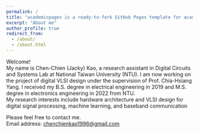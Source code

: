 ```yaml
---
permalink: /
title: "academicpages is a ready-to-fork GitHub Pages template for academic personal websites"
excerpt: "About me"
author_profile: true
redirect_from: 
  - /about/
  - /about.html
---
```


Welcome! <br/>
My name is Chen-Chien (Jacky) Kao, a research assistant in Digital Circuits and Systems Lab at National Taiwan University (NTU). I am now working on the project of digital VLSI design under the supervision of Prof. Chia-Hsiang Yang.
I received my B.S. degree in electrical engineering in 2019 and M.S. degree in electronics engineering in 2022 from NTU.  <br/>
My research interests include hardware architecture and VLSI design for digital signal processing, machine learning, and baseband communication

Please feel free to contact me. <br/>
Email address: chenchienkao1996@gmail.com <br/>